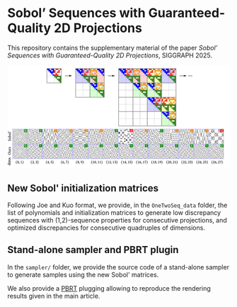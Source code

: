 # Sobol’ Sequences with Guaranteed-Quality 2D Projections

This repository contains the supplementary material of the paper *Sobol’ Sequences with Guaranteed-Quality 2D Projections*, SIGGRAPH 2025.

![](teaser.png)

## New Sobol' initialization matrices

Following Joe and Kuo format, we provide, in the `OneTwoSeq_data` folder, the list of polynomials and initialization matrices to generate low discrepancy sequences with (1,2)-sequence properties for consecutive projections, and optimized discrepancies for consecutive quadruples of dimensions.


## Stand-alone sampler and PBRT plugin

In the `sampler/` folder, we provide the source code of a stand-alone sampler to generate samples using the new Sobol' matrices.

We also provide a [PBRT](https://www.pbrt.org) plugging allowing to reproduce the rendering results given in the main article.

